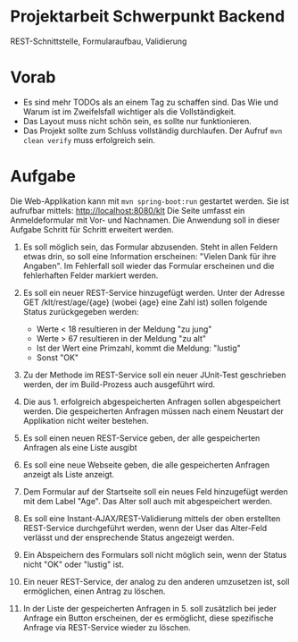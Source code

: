 # Projektarbeit Schwerpunkt Backend

REST-Schnittstelle, Formularaufbau, Validierung

# Vorab

* Es sind mehr TODOs als an einem Tag zu schaffen sind. Das Wie und Warum ist im Zweifelsfall wichtiger als die
Vollständigkeit. 
* Das Layout muss nicht schön sein, es sollte nur funktionieren. 
* Das Projekt sollte zum Schluss vollständig durchlaufen. Der Aufruf `mvn clean verify` muss erfolgreich sein.

# Aufgabe

Die Web-Applikation kann mit `mvn spring-boot:run` gestartet werden. Sie ist aufrufbar mittels: [http://localhost:8080/klt](http://localhost:8080/klt)
Die Seite umfasst ein Anmeldeformular mit Vor- und Nachnamen. Die Anwendung soll in dieser Aufgabe Schritt für Schritt erweitert werden.

1. Es soll möglich sein, das Formular abzusenden. Steht in allen Feldern etwas drin, so soll eine Information erscheinen:
   "Vielen Dank für ihre Angaben". Im Fehlerfall soll wieder das Formular erscheinen und die fehlerhaften Felder markiert werden.

2. Es soll ein neuer REST-Service hinzugefügt werden. Unter der Adresse GET /klt/rest/age/{age} (wobei {age} eine Zahl ist) sollen folgende Status zurückgegeben werden:
   * Werte < 18 resultieren in der Meldung "zu jung"
   * Werte > 67 resultieren in der Meldung "zu alt"
   * Ist der Wert eine Primzahl, kommt die Meldung: "lustig"
   * Sonst "OK"
 
3. Zu der Methode im REST-Service soll ein neuer JUnit-Test geschrieben werden, der im Build-Prozess auch ausgeführt wird.

4. Die aus 1. erfolgreich abgespeicherten Anfragen sollen abgespeichert werden. Die gespeicherten Anfragen müssen nach einem
   Neustart der Applikation nicht weiter bestehen.

5. Es soll einen neuen REST-Service geben, der alle gespeicherten Anfragen als eine Liste ausgibt

6. Es soll eine neue Webseite geben, die alle gespeicherten Anfragen anzeigt als Liste anzeigt. 

7. Dem Formular auf der Startseite soll ein neues Feld hinzugefügt werden mit dem Label "Age". Das Alter soll auch mit abgespeichert werden.

8. Es soll eine Instant-AJAX/REST-Validierung mittels der oben erstellten REST-Service durchgeführt werden, wenn der User das Alter-Feld verlässt und der ensprechende Status angezeigt werden. 

9. Ein Abspeichern des Formulars soll nicht möglich sein, wenn der Status nicht "OK" oder "lustig" ist.

10. Ein neuer REST-Service, der analog zu den anderen umzusetzen ist, soll ermöglichen, einen Antrag zu löschen.

11. In der Liste der gespeicherten Anfragen in 5. soll zusätzlich bei jeder Anfrage ein Button erscheinen, der es ermöglicht,
   diese spezifische Anfrage via REST-Service wieder zu löschen.
